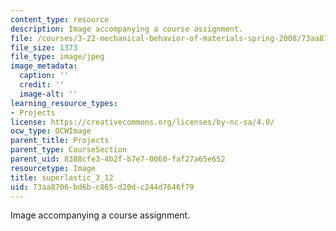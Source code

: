 ```yaml
---
content_type: resource
description: Image accompanying a course assignment.
file: /courses/3-22-mechanical-behavior-of-materials-spring-2008/73aa8706bd6bc865d20dc244d7646f79_superlastic_3_12.jpg
file_size: 1373
file_type: image/jpeg
image_metadata:
  caption: ''
  credit: ''
  image-alt: ''
learning_resource_types:
- Projects
license: https://creativecommons.org/licenses/by-nc-sa/4.0/
ocw_type: OCWImage
parent_title: Projects
parent_type: CourseSection
parent_uid: 8388cfe3-4b2f-b7e7-0060-faf27a65e652
resourcetype: Image
title: superlastic_3_12
uid: 73aa8706-bd6b-c865-d20d-c244d7646f79
---
```

Image accompanying a course assignment.
